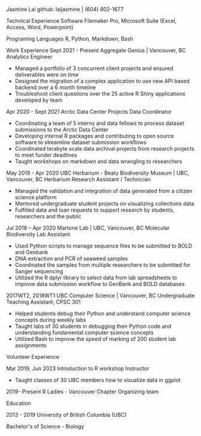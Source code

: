 Jasmine Lai
github: laijasmine | (604) 802-1677

Technical Experience
Software
Filemaker Pro, Microsoft Suite (Excel, Access, Word, Powerpoint)

Programing Languages
R, Python, Markdown, Bash

Work Experience
Sept 2021 -  Present
Aggregate Genius | Vancouver, BC
Analytics Engineer
- Managed a portfolio of 3 concurrent client projects and ensured deliverables were on time
- Designed the migration of a complex application to use new API based backend over a 6 month timeline
- Troubleshoot client questions over the 25 active R Shiny applications developed by team

Apr 2020 - Sept 2021
Arctic Data Center
Projects Data Coordinator
- Coordinating a team of 5 interns and data fellows to process dataset submissions to the Arctic Data Center
- Developing internal R packages and contributing to open source software to streamline dataset submission workflows
- Coordinated terabyte scale data archival projects from research projects to meet funder deadlines
- Taught workshops on markdown and data wrangling to researchers

May 2019 - Apr 2020
UBC Herbarium - Beaty Biodiversity Museum | UBC, Vancouver, BC
Herbarium Research Assistant / Technician
- Managed the validation and integration of data generated from a citizen science platform
- Mentored undergraduate student projects on visualizing collections data
- Fulfilled data and loan requests to support research by students, researchers and the public

Jul 2018 – Apr 2020
Martone Lab | UBC, Vancouver, BC
Molecular Biodiversity Lab Assistant
- Used Python scripts to manage sequence files to be submitted to BOLD and Genbank
- DNA extraction and PCR of seaweed samples
- Coordinated the samples from multiple researchers to be submitted for Sanger sequencing
- Utilized the R dplyr library to select data from lab spreadsheets to improve data submission workflow to GenBank and BOLD databases

2017WT2, 2018WT1
UBC Computer Science | Vancouver, BC
Undergraduate Teaching Assistant, CPSC 301
- Helped students debug their Python and understand computer science concepts during weekly labs
- Taught labs of 30 students in debugging their Python code and understanding fundamental computer science concepts
- Utilized Bash to improve the speed of marking of 200 student lab assignments

Volunteer Experience

Mar 2019, Jun 2023
Introduction to R workshop
Instructor
- Taught classes of 30 UBC members how to visualize data in ggplot

2019- Present
R Ladies - Vancouver Chapter Organizing team

Education

2013 - 2019
University of British Columbia (UBC)

Bachelor's of Science - Biology
